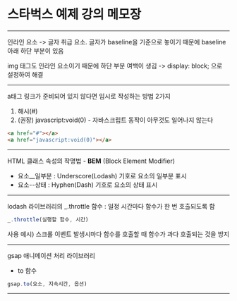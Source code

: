 # 스타벅스 예제 강의 메모장
<hr>

인라인 요소 -> 글자 취급 요소. 글자가 baseline을 기준으로 놓이기 때문에 baseline 아래 하단 부분이 있음

img 태그도 인라인 요소이기 때문에 하단 부분 여백이 생김 -> display: block; 으로 설정하여 해결

<hr>

a태그 링크가 준비되어 있지 않다면 임시로 작성하는 방법 2가지
1. 해시(\#)
2. (권장) javascript:void(0) - 자바스크립트 동작이 아무것도 일어나지 않는다

```html
<a href="#"></a>
<a href="javascript:void(0)"></a>
```

<hr>

HTML 클래스 속성의 작명법 - **BEM** (Block Element Modifier)
- 요소__일부분 : Underscore(Lodash) 기호로 요소의 일부분 표시
- 요소--상태 : Hyphen(Dash) 기호로 요소의 상태 표시

<hr> 

lodash 라이브러리의 _.throttle 함수 : 일정 시간마다 함수가 한 번 호출되도록 함
```javascript
_.throttle(실행할 함수, 시간)
```
사용 예시) 스크롤 이벤트 발생시마다 함수를 호출할 때 함수가 과다 호출되는 것을 방지

<hr>

gsap 애니메이션 처리 라이브러리
- to 함수
```javascript
gsap.to(요소, 지속시간, 옵션)
```

<hr>